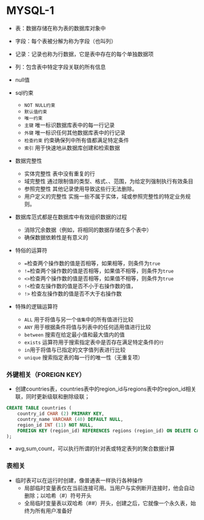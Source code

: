 # MYSQL-1 
- 表：数据存储在称为表的数据库对象中
- 字段：每个表被分解为称为字段（也叫列）
- 记录：记录也称为行数据，它是表中存在的每个单独数据项
- 列：包含表中特定字段关联的所有信息
- null值
- sql约束
  - `NOT NULL约束`
  - `默认值约束`
  - `唯一约束`
  - `主键` 唯一标识数据库表中的每一行记录
  - `外键` 唯一标识任何其他数据库表中的行记录
  - `检查约束` 约束确保列中所有值都满足特定条件
  - `索引` 用于快速地从数据库创建和检索数据

- 数据完整性
  - 实体完整性 表中没有重复的行
  - 域完整性 通过限制值的类型、格式、、范围，为给定列强制执行有效条目
  - 参照完整性 其他记录使用导致这些行无法删除。
  - 用户定义的完整性 实施一些不属于实体，域或参照完整性的特定业务规则。

- 数据库范式都是在数据库中有效组织数据的过程
  - 消除冗余数据（例如，将相同的数据存储在多个表中）
  - 确保数据依赖性是有意义的


- 特俗的运算符
  - `=`检查两个操作数的值是否相等，如果相等，则条件为`true`
  - `!=`检查两个操作数的值是否相等，如果值不相等，则条件为`true`
  - `<>`检查两个操作数的值是否相等，如果值不相等，则条件为`true`
  - `!<`检查左操作数的值是否不小于右操作数的值，
  - `!>` 检查左操作数的值是否不大于右操作数
- 特殊的逻辑运算符
  - `ALL` 用于将值与另一个`值集`中的所有值进行比较
  - `ANY` 用于根据条件将值与列表中的任何适用值进行比较
  - `between` 搜索在给定最小值和最大值内的值
  - `exists` 运算符用于搜索指定表中是否存在满足特定条件的`行`
  - `in`用于将值与已指定的文字值列表进行比较
  - `unique` 搜索指定表的每一行的唯一性（无重复项）




### 外键相关（FOREIGN KEY）
- 创建countries表，countries表中的region_id与regions表中的region_id相关联，同时更新级联和删除级联；
```sql
CREATE TABLE countries (
    country_id CHAR (2) PRIMARY KEY,
    country_name VARCHAR (40) DEFAULT NULL,
    region_id INT (11) NOT NULL,
    FOREIGN KEY (region_id) REFERENCES regions (region_id) ON DELETE CASCADE ON UPDATE CASCADE
);
```
- avg,sum,count，可以执行所谓的针对表或特定表列的聚合数据计算

### 表相关
- 临时表可以在运行时创建，像普通表一样执行各种操作
  - 局部临时变量表仅在当前连接可用。当用户与实例断开连接时，他会自动删除；以哈希（#）符号开头
  - 全局临时变量表以双哈希（##）开头，创建之后，它就像一个永久表，始终为所有用户准备好

